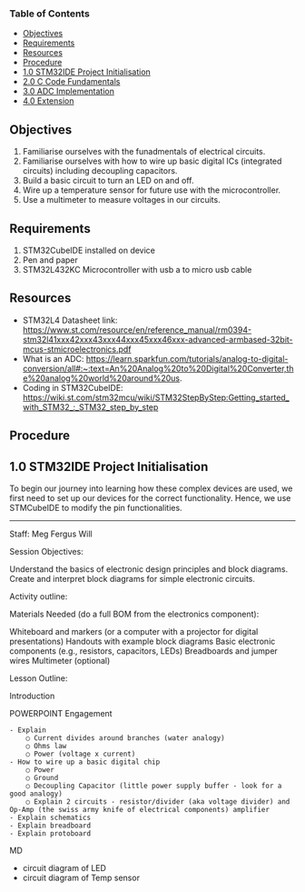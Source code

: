 ### Table of Contents <!-- omit from toc -->
- [Objectives](#objectives)
- [Requirements](#requirements)
- [Resources](#resources)
- [Procedure](#procedure)
- [1.0 STM32IDE Project Initialisation](#10-stm32ide-project-initialisation)
- [2.0 C Code Fundamentals](#20-c-code-fundamentals)
- [3.0 ADC Implementation](#30-adc-implementation)
- [4.0 Extension](#40-extension)

## Objectives
1. Familiarise ourselves with the funadmentals of electrical circuits.
2. Familiarise ourselves with how to wire up basic digital ICs (integrated circuits) including decoupling capacitors.
4. Build a basic circuit to turn an LED on and off.
5. Wire up a temperature sensor for future use with the microcontroller.
6. Use a multimeter to measure voltages in our circuits.

## Requirements
1. STM32CubeIDE installed on device
2. Pen and paper
3. STM32L432KC Microcontroller with usb a to micro usb cable

## Resources
- STM32L4 Datasheet link: https://www.st.com/resource/en/reference_manual/rm0394-stm32l41xxx42xxx43xxx44xxx45xxx46xxx-advanced-armbased-32bit-mcus-stmicroelectronics.pdf
- What is an ADC: https://learn.sparkfun.com/tutorials/analog-to-digital-conversion/all#:~:text=An%20Analog%20to%20Digital%20Converter,the%20analog%20world%20around%20us.
- Coding in STM32CubeIDE: https://wiki.st.com/stm32mcu/wiki/STM32StepByStep:Getting_started_with_STM32_:_STM32_step_by_step

## Procedure
## 1.0 STM32IDE Project Initialisation
To begin our journey into learning how these complex devices are used, we first need to set up our devices for the correct functionality. Hence, we use STMCubeIDE to modify the pin functionalities.

---

Staff:
Meg
Fergus
Will

Session Objectives:

Understand the basics of electronic design principles and block diagrams.
Create and interpret block diagrams for simple electronic circuits.


Activity outline:

Materials Needed (do a full BOM from the electronics component):

Whiteboard and markers (or a computer with a projector for digital presentations)
Handouts with example block diagrams
Basic electronic components (e.g., resistors, capacitors, LEDs)
Breadboards and jumper wires
Multimeter (optional)

Lesson Outline:

Introduction 

POWERPOINT
Engagement

	- Explain
		○ Current divides around branches (water analogy)
		○ Ohms law
		○ Power (voltage x current)
	- How to wire up a basic digital chip
		○ Power
		○ Ground
		○ Decoupling Capacitor (little power supply buffer - look for a good analogy)
		○ Explain 2 circuits - resistor/divider (aka voltage divider) and Op-Amp (the swiss army knife of electrical components) amplifier
	- Explain schematics
	- Explain breadboard
	- Explain protoboard

MD
- circuit diagram of LED
- circuit diagram of Temp sensor
